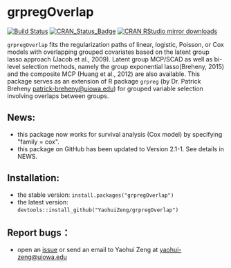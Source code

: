 
# grpregOverlap
[![Build Status](https://travis-ci.org/YaohuiZeng/grpregOverlap.svg?branch=master)](https://travis-ci.org/YaohuiZeng/grpregOverlap)
[![CRAN_Status_Badge](http://www.r-pkg.org/badges/version/grpregOverlap)](http://cran.r-project.org/package=grpregOverlap)
[![CRAN RStudio mirror downloads](http://cranlogs.r-pkg.org/badges/grand-total/grpregOverlap)](http://www.r-pkg.org/pkg/grpregOverlap)

`grpregOverlap` fits the regularization paths of linear, logistic, Poisson, 
or Cox models with overlapping grouped covariates based on the latent group lasso 
approach (Jacob et al., 2009). Latent group MCP/SCAD as well as bi-level 
selection methods, namely the group exponential lasso(Breheny, 2015) and the 
composite MCP (Huang et al., 2012) are also available. This package serves as 
an extension of R package `grpreg` (by Dr. Patrick Breheny <patrick-breheny@uiowa.edu>) 
for grouped variable selection involving overlaps between groups.

## News:
* this package now works for survival analysis (Cox model) by specifying "family = cox". 
* this package on GitHub has been updated to Version 2.1-1. See details in NEWS.

## Installation:
* the stable version: `install.packages("grpregOverlap")`
* the latest version: `devtools::install_github("YaohuiZeng/grpregOverlap")`

## Report bugs：
* open an [issue](https://github.com/YaohuiZeng/grpregOverlap/issues) or send an email to Yaohui Zeng at <yaohui-zeng@uiowa.edu>
